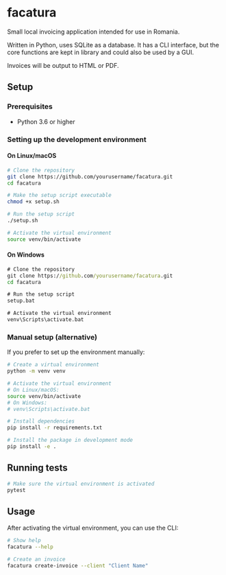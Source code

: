 # facatura

Small local invoicing application intended for use in Romania.

Written in Python, uses SQLite as a database. It has a CLI interface, but the core functions are kept in library and could also be used by a GUI.

Invoices will be output to HTML or PDF.

## Setup

### Prerequisites

- Python 3.6 or higher

### Setting up the development environment

#### On Linux/macOS

```bash
# Clone the repository
git clone https://github.com/yourusername/facatura.git
cd facatura

# Make the setup script executable
chmod +x setup.sh

# Run the setup script
./setup.sh

# Activate the virtual environment
source venv/bin/activate
```

#### On Windows

```cmd
# Clone the repository
git clone https://github.com/yourusername/facatura.git
cd facatura

# Run the setup script
setup.bat

# Activate the virtual environment
venv\Scripts\activate.bat
```

### Manual setup (alternative)

If you prefer to set up the environment manually:

```bash
# Create a virtual environment
python -m venv venv

# Activate the virtual environment
# On Linux/macOS:
source venv/bin/activate
# On Windows:
# venv\Scripts\activate.bat

# Install dependencies
pip install -r requirements.txt

# Install the package in development mode
pip install -e .
```

## Running tests

```bash
# Make sure the virtual environment is activated
pytest
```

## Usage

After activating the virtual environment, you can use the CLI:

```bash
# Show help
facatura --help

# Create an invoice
facatura create-invoice --client "Client Name"
```

